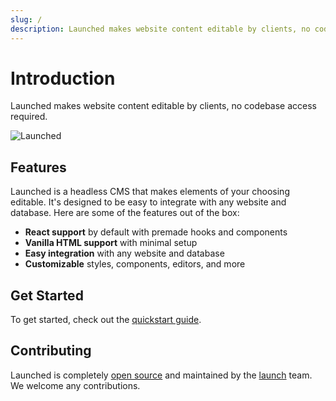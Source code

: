 ```yaml
---
slug: /
description: Launched makes website content editable by clients, no codebase access required.
---
```


# Introduction

Launched makes website content editable by clients, no codebase access required.

![Launched](/img/product.png)

## Features

Launched is a headless CMS that makes elements of your choosing editable. It's designed to be easy to integrate with any website and database. Here are some of the features out of the box:

- **React support** by default with premade hooks and components
- **Vanilla HTML support** with minimal setup
- **Easy integration** with any website and database
- **Customizable** styles, components, editors, and more

## Get Started

To get started, check out the [quickstart guide](/Get%20Started/02%20quickstart).

## Contributing

Launched is completely [open source](https://github.com/launchsite-tech/launched) and maintained by the [launch](https://launchsite.tech) team. We welcome any contributions.
